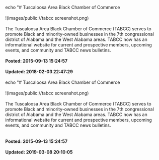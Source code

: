 echo "# Tuscaloosa Area Black Chamber of Commerce<br /><br />!(images/public://tabcc screenshot.png)<br /><br />The Tuscaloosa Area Black Chamber of Commerce (TABCC) serves to promote Black and minority-owned businesses in the 7th congressional district of Alabama and the West Alabama areas. TABCC now has an informational website for current and prospective members, upcoming events, and community and TABCC news bulletins.<br /><br />**Posted: 2015-09-13 15:24:57**<br /><br />**Updated: 2018-02-03 22:47:29**<br /><br />
echo "# Tuscaloosa Area Black Chamber of Commerce<br /><br />!(images/public://tabcc screenshot.png)<br /><br />The Tuscaloosa Area Black Chamber of Commerce (TABCC) serves to promote Black and minority-owned businesses in the 7th congressional district of Alabama and the West Alabama areas. TABCC now has an informational website for current and prospective members, upcoming events, and community and TABCC news bulletins.<br /><br /><br />**Posted: 2015-09-13 15:24:57**<br /><br />**Updated: 2019-03-08 20:10:05**<br /><br />
